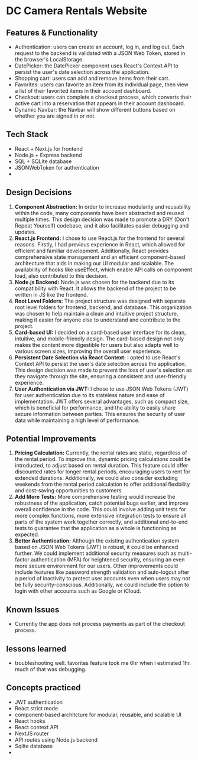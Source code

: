 # DC Camera Rentals Website

## Features & Functionality
- Authentication: users can create an account, log in, and log out. Each request to the backend is validated with a JSON Web Token, stored in the browser's LocalStorage.
- DatePicker: the DatePicker component uses React's Context API to persist the user's date selection across the application.
- Shopping cart: users can add and remove items from their cart.
- Favorites: users can favorite an item from its individual page, then view a list of their favorited items in their account dashboard.
- Checkout: users can complete a checkout process, which converts their active cart into a reservation that appears in their account dashboard.
- Dynamic Navbar: the Navbar will show different buttons based on whether you are signed in or not.

## Tech Stack
- React + Next.js for frontend
- Node.js + Express backend
- SQL + SQLite database
- JSONWebToken for authentication
- 

## Design Decisions
1. **Component Abstraction:** In order to increase modularity and reusability within the code, many components have been abstracted and reused multiple times. This design decision was made to promote a DRY (Don't Repeat Yourself) codebase, and it also facilitates easier debugging and updates.
2. **React.js Frontend:** I chose to use React.js for the frontend for several reasons. Firstly, I had previous experience in React, which allowed for efficient and familiar development. Additionally, React provides comprehensive state management and an efficient component-based architecture that aids in making our UI modular and scalable. The availability of hooks like useEffect, which enable API calls on component load, also contributed to this decision.
3. **Node.js Backend:** Node.js was chosen for the backend due to its compatibility with React. It allows the backend of the project to be written in JS like the frontend.
4. **Root Level Folders:** The project structure was designed with separate root level folders for frontend, backend, and database. This organization was chosen to help maintain a clean and intuitive project structure, making it easier for anyone else to understand and contribute to the project.
5. **Card-based UI:** I decided on a card-based user interface for its clean, intuitive, and mobile-friendly design. The card-based design not only makes the content more digestible for users but also adapts well to various screen sizes, improving the overall user experience.
6. **Persistent Date Selection via React Context:** I opted to use React's Context API to persist the user's date selection across the application. This design decision was made to prevent the loss of user's selection as they navigate through the site, ensuring a consistent and user-friendly experience.
7. **User Authentication via JWT:** I chose to use JSON Web Tokens (JWT) for user authentication due to its stateless nature and ease of implementation. JWT offers several advantages, such as compact size, which is beneficial for performance, and the ability to easily share secure information between parties. This ensures the security of user data while maintaining a high level of performance.

## Potential Improvements
1. **Pricing Calculation:** Currently, the rental rates are static, regardless of the rental period. To improve this, dynamic pricing calculations could be introducted, to adjust based on rental duration. This feature could offer discounted rates for longer rental periods, encouraging users to rent for extended durations. Additionally, we could also consider excluding weekends from the rental period calculation to offer additional flexibility and cost-saving opportunities to customers.
2. **Add More Tests:** More comprehensive testing would increase the robustness of the application, catch potential bugs earlier, and improve overall confidence in the code. This could involve adding unit tests for more complex functions, more extensive integration tests to ensure all parts of the system work together correctly, and additional end-to-end tests to guarantee that the application as a whole is functioning as expected.
3. **Better Authentication:** Although the existing authentication system based on JSON Web Tokens (JWT) is robust, it could be enhanced further. We could implement additional security measures such as multi-factor authentication (MFA) for heightened security, ensuring an even more secure environment for our users. Other improvements could include features like password strength validation and auto-logout after a period of inactivity to protect user accounts even when users may not be fully security-conscious. Additionally, we could include the option to login with other accounts such as Google or iCloud.

## Known Issues
- Currently the app does not process payments as part of the checkout process.

## lessons learned
- troubleshooting well. favorites feature took me 6hr when i estimated 1hr. much of that was debugging. 

## Concepts practiced
- JWT authentication
- React strict mode
- component-based architcture for modular, reusable, and scalable UI
- React hooks
- React context API
- NextJS router 
- API routes using Node.js backend
- Sqlite database
- 
